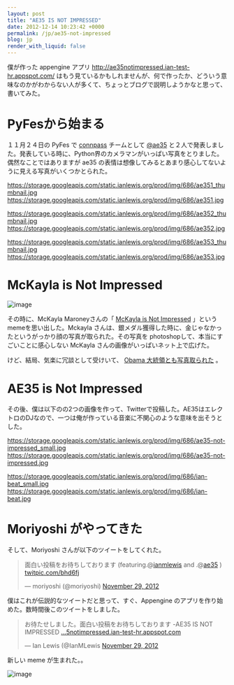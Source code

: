 ```yaml
---
layout: post
title: "AE35 IS NOT IMPRESSED"
date: 2012-12-14 10:23:42 +0000
permalink: /jp/ae35-not-impressed
blog: jp
render_with_liquid: false
---
```


僕が作った appengine アプリ <http://ae35notimpressed.ian-test-hr.appspot.com/>
はもう見ているかもしれませんが、何で作ったか、どういう意味なのかがわからない人が多くて、ちょっとブログで説明しようかなと思って、書いてみた。

# PyFesから始まる

１１月２４日の PyFes で [connpass](http://connpass.com/) チームとして
[@ae35](http://twitter.com/ae35)
と２人で発表しました。発表している時に、Python界のカメラマンがいっぱい写真をとりました。偶然なことではありますが
ae35 の表情は想像してみるとあまり感心してないように見える写真がいくつかとられた。

<div class="lightbox" data-align="left">

<https://storage.googleapis.com/static.ianlewis.org/prod/img/686/ae351_thumbnail.jpg>
<https://storage.googleapis.com/static.ianlewis.org/prod/img/686/ae351.jpg>

</div>

<div class="lightbox" data-align="left">

<https://storage.googleapis.com/static.ianlewis.org/prod/img/686/ae352_thumbnail.jpg>
<https://storage.googleapis.com/static.ianlewis.org/prod/img/686/ae352.jpg>

</div>

<div class="lightbox" data-align="left">

<https://storage.googleapis.com/static.ianlewis.org/prod/img/686/ae353_thumbnail.jpg>
<https://storage.googleapis.com/static.ianlewis.org/prod/img/686/ae353.jpg>

</div>

# McKayla is Not Impressed

![image](https://storage.googleapis.com/static.ianlewis.org/prod/img/686/mckayla_medium.jpg)

その時に、McKayla Maroneyさんの「 [McKayla is Not
Impressed](http://knowyourmeme.com/memes/mckayla-is-not-impressed)
」というmemeを思い出した。Mckayla
さんは、銀メダル獲得した時に、金じゃなかったというがっかり顔の写真が取られた。その写真を
photoshopして、本当にすごいことに感心しない McKayla さんの画像がいっぱいネット上で広げた。

けど、結局、気楽に冗談として受けいて、 [Obama
大統領とも写真取られた](http://mckaylaisnotimpressed.tumblr.com/image/35914202850)
。

# AE35 is Not Impressed

その後、僕は以下のの2つの画像を作って、Twitterで投稿した。AE35はエレクトロのDJなので、一つは俺が作っている音楽に不関心のような意味を出そうとした。

<div class="lightbox" data-align="left">

<https://storage.googleapis.com/static.ianlewis.org/prod/img/686/ae35-not-impressed_small.jpg>
<https://storage.googleapis.com/static.ianlewis.org/prod/img/686/ae35-not-impressed.jpg>

</div>

<div class="lightbox" data-align="left">

<https://storage.googleapis.com/static.ianlewis.org/prod/img/686/ian-beat_small.jpg>
<https://storage.googleapis.com/static.ianlewis.org/prod/img/686/ian-beat.jpg>

</div>

# Moriyoshi がやってきた

そして、Moriyoshi さんが以下のツイートをしてくれた。

<blockquote class="twitter-tweet tw-align-center"><p>面白い投稿をお待ちしております (featuring.@<a href="https://twitter.com/ianmlewis">ianmlewis</a> and .@<a href="https://twitter.com/ae35">ae35</a> ) <a href="http://t.co/MFHjebf5" title="http://twitpic.com/bhd6fj">twitpic.com/bhd6fj</a></p>&mdash; moriyoshi (@moriyoshi) <a href="https://twitter.com/moriyoshi/status/273990569318035457" data-datetime="2012-11-29T03:23:36+00:00">November 29, 2012</a></blockquote>

僕はこれが伝説的なツイートだと思って、すぐ、Appengine のアプリを作り始めた。数時間後このツイートをしました。

<blockquote class="twitter-tweet tw-align-center"><p>お待たせしました。面白い投稿をお待ちしております -AE35 IS NOT IMPRESSED <a href="http://t.co/JJMQfwzu" title="http://ae35notimpressed.ian-test-hr.appspot.com/">…5notimpressed.ian-test-hr.appspot.com</a></p>&mdash; Ian Lewis (@IanMLewis <a href="https://twitter.com/IanMLewis/status/274081177239945216" data-datetime="2012-11-29T09:23:39+00:00">November 29, 2012</a></blockquote>

新しい meme が生まれた。。

![image](https://storage.googleapis.com/static.ianlewis.org/prod/img/686/meme.png)

<script src="//platform.twitter.com/widgets.js" charset="utf-8"></script>
